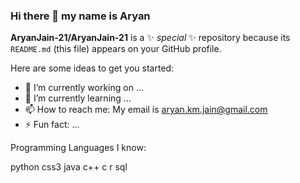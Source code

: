 ### Hi there 👋 my name is Aryan


**AryanJain-21/AryanJain-21** is a ✨ _special_ ✨ repository because its `README.md` (this file) appears on your GitHub profile.

Here are some ideas to get you started:

- 🔭 I’m currently working on ...
- 🌱 I’m currently learning ...
- 📫 How to reach me: My email is aryan.km.jain@gmail.com
- ⚡ Fun fact: ...

Programming Languages I know:

python css3 java c++ c r sql






